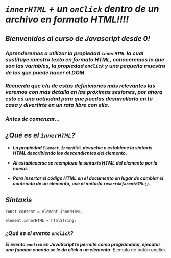 # **_```innerHTML``` + un ```onClick``` dentro de un archivo en formato HTML!!!!_**

## **_Bienvenidos al curso de Javascript desde 0!_**

### **_Aprenderemos a utilizar la propiedad ```innerHTML``` la cual sustituye nuestro texto en formato HTML, conoceremos lo que son las variables, la propiedad ```onclick``` y una pequeña muestra de los que puede hacer el DOM._**

### **_Recuerda que c/u de estas definiciones más relevantes las veremos con más detalla en las próximas sesiones, por ahora esto es una actividad para que puedas desarrollarla en tu casa y divertirte en un rato libre con ella._**

### **_Antes de comenzar..._**

## **_¿Qué es el ```innerHTML```?_**

- **_La propiedad ```Element.innerHTML``` devuelve o establece la sintaxis HTML describiendo los descendientes del elemento._**

- **_Al establecerse se reemplaza la sintaxis HTML del elemento por la nueva._**

- **_Para insertar el código HTML en el documento en lugar de cambiar el contenido de un elemento, use el método ```insertAdjacentHTML()```._**

## **_Sintaxis_**
```
const content = element.innerHTML;

element.innerHTML = htmlString;
```

### **_¿Qué es el evento ```onclick```?_**

**_El evento ```onclick``` en JavaScript te permite como programador, ejecutar una función cuando se le da click a un elemento._**
Ejemplo de botón onclick
